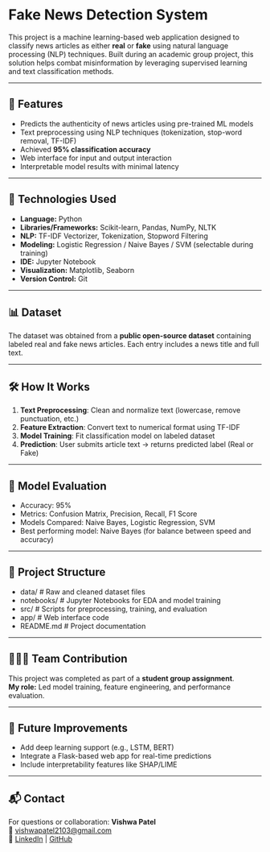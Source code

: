 # Fake News Detection System

This project is a machine learning-based web application designed to classify news articles as either **real** or **fake** using natural language processing (NLP) techniques. Built during an academic group project, this solution helps combat misinformation by leveraging supervised learning and text classification methods.

---

## 🚀 Features

- Predicts the authenticity of news articles using pre-trained ML models
- Text preprocessing using NLP techniques (tokenization, stop-word removal, TF-IDF)
- Achieved **95% classification accuracy**
- Web interface for input and output interaction
- Interpretable model results with minimal latency

---

## 🔧 Technologies Used

- **Language:** Python  
- **Libraries/Frameworks:** Scikit-learn, Pandas, NumPy, NLTK  
- **NLP:** TF-IDF Vectorizer, Tokenization, Stopword Filtering  
- **Modeling:** Logistic Regression / Naive Bayes / SVM (selectable during training)  
- **IDE:** Jupyter Notebook  
- **Visualization:** Matplotlib, Seaborn  
- **Version Control:** Git

---

## 📊 Dataset

The dataset was obtained from a **public open-source dataset** containing labeled real and fake news articles. Each entry includes a news title and full text.

---

## 🛠️ How It Works

1. **Text Preprocessing**: Clean and normalize text (lowercase, remove punctuation, etc.)
2. **Feature Extraction**: Convert text to numerical format using TF-IDF
3. **Model Training**: Fit classification model on labeled dataset
4. **Prediction**: User submits article text → returns predicted label (Real or Fake)

---

## 🧪 Model Evaluation

- Accuracy: 95%
- Metrics: Confusion Matrix, Precision, Recall, F1 Score
- Models Compared: Naive Bayes, Logistic Regression, SVM
- Best performing model: Naive Bayes (for balance between speed and accuracy)

---

## 📂 Project Structure

- data/ # Raw and cleaned dataset files
- notebooks/ # Jupyter Notebooks for EDA and model training
- src/ # Scripts for preprocessing, training, and evaluation
- app/ # Web interface code
- README.md # Project documentation


---

## 🧑‍🤝‍🧑 Team Contribution

This project was completed as part of a **student group assignment**.  
**My role:** Led model training, feature engineering, and performance evaluation.

---

## 📌 Future Improvements

- Add deep learning support (e.g., LSTM, BERT)
- Integrate a Flask-based web app for real-time predictions
- Include interpretability features like SHAP/LIME

---



## 📬 Contact

For questions or collaboration:
**Vishwa Patel**  
📧 vishwapatel2103@gmail.com  
🔗 [LinkedIn](https://linkedin.com/in/vishwapatel2103) | [GitHub](https://github.com/Vishwa-patel21)
